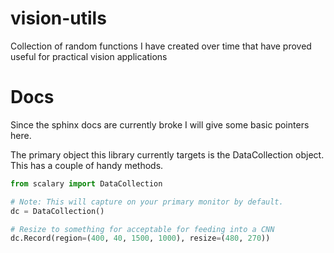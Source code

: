 # vision-utils
Collection of random functions I have created over time that have proved useful for practical vision applications

# Docs
Since the sphinx docs are currently broke I will give some basic pointers here.

The primary object this library currently targets is the DataCollection object. This has a couple of handy methods. 
```python
from scalary import DataCollection

# Note: This will capture on your primary monitor by default.
dc = DataCollection() 

# Resize to something for acceptable for feeding into a CNN
dc.Record(region=(400, 40, 1500, 1000), resize=(480, 270))
```
